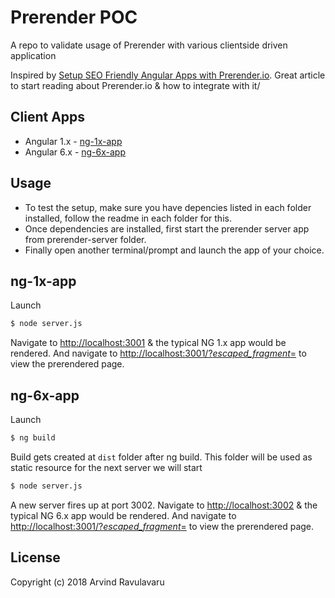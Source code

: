 # Prerender POC

A repo to validate usage of Prerender with various clientside driven application

Inspired by [Setup SEO Friendly Angular Apps with Prerender.io](http://evanjmg.com/code/2015/10/18/SEO-Friendly-Angular-with-Prerender.html). Great article to start reading about Prerender.io & how to integrate with it/

## Client Apps

* Angular 1.x - [ng-1x-app](#ng-1x-app)
* Angular 6.x - [ng-6x-app](#ng-6x-app)


## Usage
* To test the setup, make sure you have depencies listed in each folder installed, follow the readme in each folder for this.
* Once dependencies are installed, first start the prerender server app from prerender-server folder.
* Finally open another terminal/prompt and launch the app of your choice.

## ng-1x-app
Launch
```bash
$ node server.js
```

Navigate to [http://localhost:3001](http://localhost:3001) & the typical NG 1.x app would be rendered. And navigate to [http://localhost:3001/?_escaped_fragment_=](http://localhost:3001/?_escaped_fragment_=) to view the prerendered page.

## ng-6x-app
Launch
```bash
$ ng build
```

Build gets created at `dist` folder after ng build. This folder will be used as static resource for the next server we will start

```bash
$ node server.js
```

A new server fires up at port 3002. Navigate to [http://localhost:3002](http://localhost:3002) & the typical NG 6.x app would be rendered. And navigate to [http://localhost:3001/?_escaped_fragment_=](http://localhost:3001/?_escaped_fragment_=) to view the prerendered page.

## License
Copyright (c) 2018 Arvind Ravulavaru
